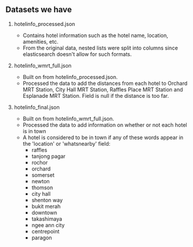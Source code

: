 ## Datasets we have
1. hotelinfo_processed.json
    - Contains hotel information such as the hotel name, location, amenities, etc.
    - From the original data, nested lists were split into columns since elasticsearch doesn't allow for such formats.

2. hotelinfo_wmrt_full.json
    - Built on from hotelinfo_processed.json.
    - Processed the data to add the distances from each hotel to Orchard MRT Station, City Hall MRT Station, Raffles Place MRT Station and Esplanade MRT Station. Field is null if the distance is too far.
    
4. hotelinfo_final.json
    - Built on from hotelinfo_wmrt_full.json.
    - Processed the data to add information on whether or not each hotel is in town
    - A hotel is considered to be in town if any of these words appear in the 'location' or 'whatsnearby' field:
        - raffles
        - tanjong pagar
        - rochor
        - orchard
        - somerset
        - newton
        - thomson
        - city hall
        - shenton way
        - bukit merah
        - downtown
        - takashimaya
        - ngee ann city
        - centrepoint
        - paragon
